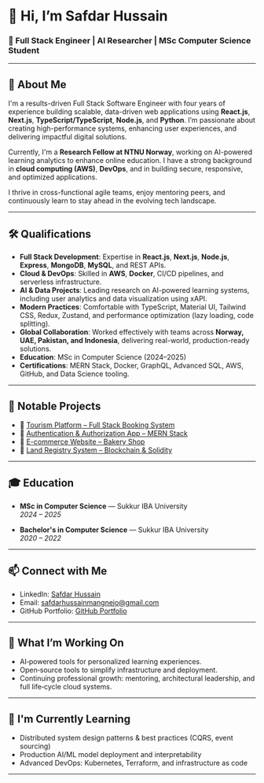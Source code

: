 # 👋 Hi, I’m **Safdar Hussain**

### 🔧 Full Stack Engineer | AI Researcher | MSc Computer Science Student

---

## 🌟 About Me

I'm a results-driven Full Stack Software Engineer with four years of experience building scalable, data-driven web applications using **React.js**, **Next.js**, **TypeScript/TypeScript**, **Node.js**, and **Python**. I’m passionate about creating high-performance systems, enhancing user experiences, and delivering impactful digital solutions.

Currently, I'm a **Research Fellow at NTNU Norway**, working on AI-powered learning analytics to enhance online education. I have a strong background in **cloud computing (AWS)**, **DevOps**, and in building secure, responsive, and optimized applications.

I thrive in cross-functional agile teams, enjoy mentoring peers, and continuously learn to stay ahead in the evolving tech landscape.

---

## 🛠️ Qualifications

- **Full Stack Development**: Expertise in **React.js**, **Next.js**, **Node.js**, **Express**, **MongoDB**, **MySQL**, and REST APIs.
- **Cloud & DevOps**: Skilled in **AWS**, **Docker**, CI/CD pipelines, and serverless infrastructure.
- **AI & Data Projects**: Leading research on AI-powered learning systems, including user analytics and data visualization using xAPI.
- **Modern Practices**: Comfortable with TypeScript, Material UI, Tailwind CSS, Redux, Zustand, and performance optimization (lazy loading, code splitting).
- **Global Collaboration**: Worked effectively with teams across **Norway, UAE, Pakistan, and Indonesia**, delivering real-world, production-ready solutions.
- **Education**: MSc in Computer Science (2024–2025)
- **Certifications**: MERN Stack, Docker, GraphQL, Advanced SQL, AWS, GitHub, and Data Science tooling.

---

## 💼 Notable Projects

- 🔗 [Tourism Platform – Full Stack Booking System](https://github.com/safdarhussainmangnejo/yadgarsafar_app)
- 🔗 [Authentication & Authorization App – MERN Stack](https://github.com/safdarhussainmangnejo/mern-app-zone-delivery)
- 🔗 [E-commerce Website – Bakery Shop](https://github.com/safdarhussainmangnejo/Online-Bakery-Shop-Website-Using-MERN-Stack)
- 🔗 [Land Registry System – Blockchain & Solidity](https://github.com/safdarhussainmangnejo/Land-Registry-System-Using-Blockchain)

---


## 🎓 Education

- **MSc in Computer Science** — Sukkur IBA University  
  *2024 – 2025*

- **Bachelor's in Computer Science** — Sukkur IBA University  
  *2020 – 2022*

---

## 📫 Connect with Me

- LinkedIn: [Safdar Hussain](https://www.linkedin.com/in/safdar-hussain/)
- Email: [safdarhussainmangnejo@gmail.com](mailto:safdarhussainmangnejo@gmail.com)
- GitHub Portfolio: [GitHub Portfolio](https://safdarhussainmangnejo.github.io/)

---

## 🔭 What I’m Working On

- AI‑powered tools for personalized learning experiences.
- Open‑source tools to simplify infrastructure and deployment.
- Continuing professional growth: mentoring, architectural leadership, and full life‑cycle cloud systems.

---


## 🌱 I'm Currently Learning

- Distributed system design patterns & best practices (CQRS, event sourcing)
- Production AI/ML model deployment and interpretability
- Advanced DevOps: Kubernetes, Terraform, and infrastructure as code

---
